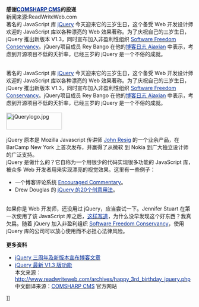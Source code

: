 <p><b>感谢<a target="_blank" href="http://www.comsharp.com/"><span style="color: #002c99;">COMSHARP CMS</span></a>的投递</b><br />新闻来源:ReadWriteWeb.com<br />著名的 JavaScript 库 <a href="http://jquery.com/"><span style="color: #002c99;">jQuery</span></a>&nbsp;今天迎来它的三岁生日，这个备受 Web 开发设计师欢迎的 JavaScript 库以各种漂亮的 Web 效果著称。为了庆祝自己的三岁生日，jQuery 推出新版本 V1.3，同时宣布加入非盈利性组织 <a href="http://conservancy.softwarefreedom.org/"><span style="color: #002c99;">Software Freedom Conservancy</span></a>。jQuery项目成员 Rey Bango 在他的<a href="http://ajaxian.com/archives/happy-birthday-jquery-v13-is-released"><span style="color: #002c99;">博客日志 Ajaxian</span></a> 中表示，考虑到开源项目不低的夭折率，已经三岁的 jQuery 是一个不俗的成就。</p>
<p><br />著名的 JavaScript 库 <a href="http://jquery.com/"><span style="color: #002c99;">jQuery</span></a> 今天迎来它的三岁生日，这个备受 Web 开发设计师欢迎的 JavaScript 库以各种漂亮的 Web 效果著称。为了庆祝自己的三岁生日，jQuery 推出新版本 V1.3，同时宣布加入非盈利性组织 <a href="http://conservancy.softwarefreedom.org/"><span style="color: #002c99;">Software Freedom Conservancy</span></a>。jQuery项目成员 Rey Bango 在他的<a href="http://ajaxian.com/archives/happy-birthday-jquery-v13-is-released"><span style="color: #002c99;">博客日志 Ajaxian</span></a> 中表示，考虑到开源项目不低的夭折率，已经三岁的 jQuery 是一个不俗的成就。<br /><br /><img width="150" src="http://img.cnbeta.com/newsimg/090115/13515301766488251.jpg" alt="jQuerylogo.jpg" height="45" /><br /><br />jQuery 原本是 Mozilla Javascript 传讲师 <a href="http://ejohn.org/blog/"><span style="color: #002c99;">John Resig</span></a> 的一个业余产品，在 BarCamp New York 上首次发布，并赢得了从微软 到 Nokia 到广大独立设计师的广泛支持。<br />jQuery 是做什么的？它自称为一个用很少的代码实现很多功能的 JavaScript 库，被众多 Web 开发者用来实现漂亮的视觉效果。这里有一些例子：</p>
<div class="asset-more">
<ul>
<li>一个博客评论系统 <a href="http://www.readwriteweb.com/archives/encouraged_commentary_conversational_comments.php"><span style="color: #002c99;">Encouraged Commentary</span></a>。 </li>
<li>Drew Douglas 的 <a href="http://nettuts.com/articles/web-roundups/the-20-most-practical-and-creative-uses-of-jquery/"><span style="color: #002c99;">jQuery 的20个创意用法</span></a>。 </li>
</ul>
</div>
<p><br />如果你是 Web 开发师，还没用过 jQuery，应当尝试一下。Jennifer Stuart 在第一次使用了该 JavaScript 库之后，<a href="http://www.scriptygoddess.com/archives/2008/05/03/phone-number-validation-with-jquery/"><span style="color: #002c99;">这样写道</span></a>，为什么没早发现这个好东西？我真欠扁。随着 jQuery 加入非盈利组织 <a href="http://conservancy.softwarefreedom.org/"><span style="color: #002c99;">Software Freedom Conservancy</span></a>，使用 jQuery 库的公司可以放心使用而不必担心法律风险。<br /><br /><strong>更多资料</strong></p>
<ul>
<li><a href="http://ajaxian.com/archives/happy-birthday-jquery-v13-is-released"><span style="color: #002c99;">jQuery 三周年及新版本宣布博客文章</span></a> </li>
<li><a href="http://docs.jquery.com/Release:jQuery_1.3"><span style="color: #002c99;">jQuery 最新 V1.3 版功能</span></a> <br />本文来源：<a href="http://www.readwriteweb.com/archives/happy_3rd_birthday_jquery.php"><span style="color: #002c99;">http://www.readwriteweb.com/archives/happy_3rd_birthday_jquery.php</span></a><br />中文翻译来源：<a href="http://www.comsharp.com/"><span style="color: #002c99;">COMSHARP CMS</span></a> 官方网站</li>
</ul>]]